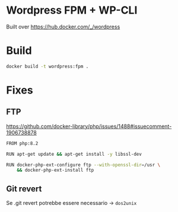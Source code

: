 # Wordpress FPM + WP-CLI

Built over <https://hub.docker.com/_/wordpress>


# Build

```sh
docker build -t wordpress:fpm .
```


# Fixes

## FTP

<https://github.com/docker-library/php/issues/1488#issuecomment-1906738878>

```sh
FROM php:8.2

RUN apt-get update && apt-get install -y libssl-dev

RUN docker-php-ext-configure ftp --with-openssl-dir=/usr \
	&& docker-php-ext-install ftp
```



## Git revert

Se .git revert potrebbe essere necessario -> `dos2unix`